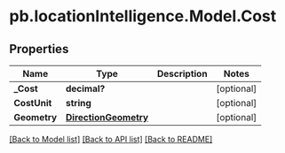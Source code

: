 # pb.locationIntelligence.Model.Cost
## Properties

Name | Type | Description | Notes
------------ | ------------- | ------------- | -------------
**_Cost** | **decimal?** |  | [optional] 
**CostUnit** | **string** |  | [optional] 
**Geometry** | [**DirectionGeometry**](DirectionGeometry.md) |  | [optional] 

[[Back to Model list]](../README.md#documentation-for-models) [[Back to API list]](../README.md#documentation-for-api-endpoints) [[Back to README]](../README.md)

